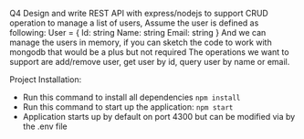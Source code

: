 Q4 Design and write REST API with express/nodejs to support CRUD operation to manage
a list of users, Assume the user is defined as following:
User = {
Id: string
Name: string
Email: string
}
And we can manage the users in memory, if you can sketch the code to work with
mongodb that would be a plus but not required
The operations we want to support are add/remove user, get user by id, query user by
name or email.

Project Installation:
- Run this command to install all dependencies `npm install`
- Run this command to start up the application: `npm start`
- Application starts up by default on port 4300 but can be modified via by the .env file